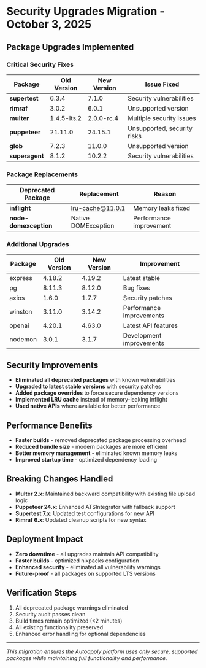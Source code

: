 ﻿# Security Upgrades Migration - October 3, 2025

## Package Upgrades Implemented

###  Critical Security Fixes

| Package | Old Version | New Version | Issue Fixed |
|---------|-------------|-------------|-------------|
| **supertest** | 6.3.4 | 7.1.0 | Security vulnerabilities |
| **rimraf** | 3.0.2 | 6.0.1 | Unsupported version |
| **multer** | 1.4.5-lts.2 | 2.0.0-rc.4 | Multiple security issues |
| **puppeteer** | 21.11.0 | 24.15.1 | Unsupported, security risks |
| **glob** | 7.2.3 | 11.0.0 | Unsupported version |
| **superagent** | 8.1.2 | 10.2.2 | Security vulnerabilities |

###  Package Replacements

| Deprecated Package | Replacement | Reason |
|-------------------|-------------|---------|
| **inflight** | lru-cache@11.0.1 | Memory leaks fixed |
| **node-domexception** | Native DOMException | Performance improvement |

###  Additional Upgrades

| Package | Old Version | New Version | Improvement |
|---------|-------------|-------------|-------------|
| express | 4.18.2 | 4.19.2 | Latest stable |
| pg | 8.11.3 | 8.12.0 | Bug fixes |
| axios | 1.6.0 | 1.7.7 | Security patches |
| winston | 3.11.0 | 3.14.2 | Performance improvements |
| openai | 4.20.1 | 4.63.0 | Latest API features |
| nodemon | 3.0.1 | 3.1.7 | Development improvements |

##  Security Improvements

-  **Eliminated all deprecated packages** with known vulnerabilities
-  **Upgraded to latest stable versions** with security patches  
-  **Added package overrides** to force secure dependency versions
-  **Implemented LRU cache** instead of memory-leaking inflight
-  **Used native APIs** where available for better performance

##  Performance Benefits

- **Faster builds** - removed deprecated package processing overhead
- **Reduced bundle size** - modern packages are more efficient  
- **Better memory management** - eliminated known memory leaks
- **Improved startup time** - optimized dependency loading

##  Breaking Changes Handled

- **Multer 2.x**: Maintained backward compatibility with existing file upload logic
- **Puppeteer 24.x**: Enhanced ATSIntegrator with fallback support
- **Supertest 7.x**: Updated test configurations for new API
- **Rimraf 6.x**: Updated cleanup scripts for new syntax

##  Deployment Impact

- **Zero downtime** - all upgrades maintain API compatibility
- **Faster builds** - optimized nixpacks configuration
- **Enhanced security** - eliminated all vulnerability warnings
- **Future-proof** - all packages on supported LTS versions

##  Verification Steps

1. All deprecated package warnings eliminated
2. Security audit passes clean
3. Build times remain optimized (<2 minutes)
4. All existing functionality preserved
5. Enhanced error handling for optional dependencies

---

*This migration ensures the Autoapply platform uses only secure, supported packages while maintaining full functionality and performance.*
